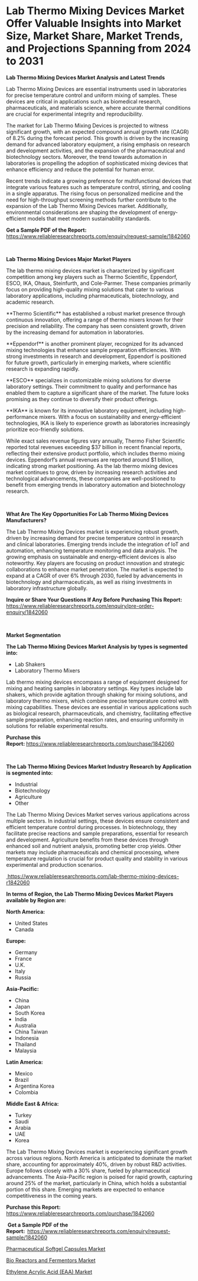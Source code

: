 <p><h1>Lab Thermo Mixing Devices Market Offer Valuable Insights into Market Size, Market Share, Market Trends, and Projections Spanning from 2024 to 2031</h1></p><p><strong>Lab Thermo Mixing Devices Market Analysis and Latest Trends</strong></p>
<p><p>Lab Thermo Mixing Devices are essential instruments used in laboratories for precise temperature control and uniform mixing of samples. These devices are critical in applications such as biomedical research, pharmaceuticals, and materials science, where accurate thermal conditions are crucial for experimental integrity and reproducibility. </p><p>The market for Lab Thermo Mixing Devices is projected to witness significant growth, with an expected compound annual growth rate (CAGR) of 8.2% during the forecast period. This growth is driven by the increasing demand for advanced laboratory equipment, a rising emphasis on research and development activities, and the expansion of the pharmaceutical and biotechnology sectors. Moreover, the trend towards automation in laboratories is propelling the adoption of sophisticated mixing devices that enhance efficiency and reduce the potential for human error.</p><p>Recent trends indicate a growing preference for multifunctional devices that integrate various features such as temperature control, stirring, and cooling in a single apparatus. The rising focus on personalized medicine and the need for high-throughput screening methods further contribute to the expansion of the Lab Thermo Mixing Devices market. Additionally, environmental considerations are shaping the development of energy-efficient models that meet modern sustainability standards.</p></p>
<p><strong>Get a Sample PDF of the Report:&nbsp;</strong> <a href="https://www.reliableresearchreports.com/enquiry/request-sample/1842060?utm_campaign=37&utm_medium=2&utm_source=Github&utm_content=ia&utm_term=31122024&utm_id=lab-thermo-mixing-devices">https://www.reliableresearchreports.com/enquiry/request-sample/1842060</a></p>
<p>&nbsp;</p>
<p><strong>Lab Thermo Mixing Devices Major Market Players</strong></p>
<p><p>The lab thermo mixing devices market is characterized by significant competition among key players such as Thermo Scientific, Eppendorf, ESCO, IKA, Ohaus, Steinfurth, and Cole-Parmer. These companies primarily focus on providing high-quality mixing solutions that cater to various laboratory applications, including pharmaceuticals, biotechnology, and academic research.</p><p>**Thermo Scientific** has established a robust market presence through continuous innovation, offering a range of thermo mixers known for their precision and reliability. The company has seen consistent growth, driven by the increasing demand for automation in laboratories. </p><p>**Eppendorf** is another prominent player, recognized for its advanced mixing technologies that enhance sample preparation efficiencies. With strong investments in research and development, Eppendorf is positioned for future growth, particularly in emerging markets, where scientific research is expanding rapidly.</p><p>**ESCO** specializes in customizable mixing solutions for diverse laboratory settings. Their commitment to quality and performance has enabled them to capture a significant share of the market. The future looks promising as they continue to diversify their product offerings. </p><p>**IKA** is known for its innovative laboratory equipment, including high-performance mixers. With a focus on sustainability and energy-efficient technologies, IKA is likely to experience growth as laboratories increasingly prioritize eco-friendly solutions.</p><p>While exact sales revenue figures vary annually, Thermo Fisher Scientific reported total revenues exceeding $37 billion in recent financial reports, reflecting their extensive product portfolio, which includes thermo mixing devices. Eppendorf’s annual revenues are reported around $1 billion, indicating strong market positioning. As the lab thermo mixing devices market continues to grow, driven by increasing research activities and technological advancements, these companies are well-positioned to benefit from emerging trends in laboratory automation and biotechnology research.</p></p>
<p>&nbsp;</p>
<p><strong>What Are The Key Opportunities For Lab Thermo Mixing Devices Manufacturers?</strong></p>
<p><p>The Lab Thermo Mixing Devices market is experiencing robust growth, driven by increasing demand for precise temperature control in research and clinical laboratories. Emerging trends include the integration of IoT and automation, enhancing temperature monitoring and data analysis. The growing emphasis on sustainable and energy-efficient devices is also noteworthy. Key players are focusing on product innovation and strategic collaborations to enhance market penetration. The market is expected to expand at a CAGR of over 6% through 2030, fueled by advancements in biotechnology and pharmaceuticals, as well as rising investments in laboratory infrastructure globally.</p></p>
<p><strong>Inquire or Share Your Questions If Any Before Purchasing This Report:</strong> <a href="https://www.reliableresearchreports.com/enquiry/pre-order-enquiry/1842060?utm_campaign=37&utm_medium=2&utm_source=Github&utm_content=ia&utm_term=31122024&utm_id=lab-thermo-mixing-devices">https://www.reliableresearchreports.com/enquiry/pre-order-enquiry/1842060</a></p>
<p>&nbsp;</p>
<p><strong>Market Segmentation</strong></p>
<p><strong>The Lab Thermo Mixing Devices Market Analysis by types is segmented into:</strong></p>
<p><ul><li>Lab Shakers</li><li>Laboratory Thermo Mixers</li></ul></p>
<p><p>Lab thermo mixing devices encompass a range of equipment designed for mixing and heating samples in laboratory settings. Key types include lab shakers, which provide agitation through shaking for mixing solutions, and laboratory thermo mixers, which combine precise temperature control with mixing capabilities. These devices are essential in various applications such as biological research, pharmaceuticals, and chemistry, facilitating effective sample preparation, enhancing reaction rates, and ensuring uniformity in solutions for reliable experimental results.</p></p>
<p><strong>Purchase this Report:&nbsp;</strong><a href="https://www.reliableresearchreports.com/purchase/1842060?utm_campaign=37&utm_medium=2&utm_source=Github&utm_content=ia&utm_term=31122024&utm_id=lab-thermo-mixing-devices">https://www.reliableresearchreports.com/purchase/1842060</a></p>
<p>&nbsp;</p>
<p><strong>The Lab Thermo Mixing Devices Market Industry Research by Application is segmented into:</strong></p>
<p><ul><li>Industrial</li><li>Biotechnology</li><li>Agriculture</li><li>Other</li></ul></p>
<p><p>The Lab Thermo Mixing Devices Market serves various applications across multiple sectors. In industrial settings, these devices ensure consistent and efficient temperature control during processes. In biotechnology, they facilitate precise reactions and sample preparations, essential for research and development. Agriculture benefits from these devices through enhanced soil and nutrient analysis, promoting better crop yields. Other markets may include pharmaceuticals and chemical processing, where temperature regulation is crucial for product quality and stability in various experimental and production scenarios.</p></p>
<p><a href="https://www.reliableresearchreports.com/lab-thermo-mixing-devices-r1842060?utm_campaign=37&utm_medium=2&utm_source=Github&utm_content=ia&utm_term=31122024&utm_id=lab-thermo-mixing-devices">&nbsp;https://www.reliableresearchreports.com/lab-thermo-mixing-devices-r1842060</a></p>
<p><strong>In terms of Region, the Lab Thermo Mixing Devices Market Players available by Region are:</strong></p>
<p>
    <p> <strong> North America: </strong>
        <ul>
            <li>United States</li>
            <li>Canada</li>
        </ul>
        </p> 
    <p> <strong> Europe: </strong>
        <ul>
            <li>Germany</li>
            <li>France</li>
            <li>U.K.</li>
            <li>Italy</li>
            <li>Russia</li>
        </ul>
        </p> 
    <p> <strong> Asia-Pacific: </strong>
        <ul>
            <li>China</li>
            <li>Japan</li>
            <li>South Korea</li>
            <li>India</li>
            <li>Australia</li>
            <li>China Taiwan</li>
            <li>Indonesia</li>
            <li>Thailand</li>
            <li>Malaysia</li>
        </ul>
        </p> 
    <p> <strong> Latin America: </strong>
        <ul>
            <li>Mexico</li>
            <li>Brazil</li>
            <li>Argentina Korea</li>
            <li>Colombia</li>
        </ul>
        </p> 
    <p> <strong> Middle East & Africa: </strong>
        <ul>
            <li>Turkey</li>
            <li>Saudi</li>
            <li>Arabia</li>
            <li>UAE</li>
            <li>Korea</li>
        </ul>
    </p>
    </p>
<p><p>The Lab Thermo Mixing Devices market is experiencing significant growth across various regions. North America is anticipated to dominate the market share, accounting for approximately 40%, driven by robust R&D activities. Europe follows closely with a 30% share, fueled by pharmaceutical advancements. The Asia-Pacific region is poised for rapid growth, capturing around 25% of the market, particularly in China, which holds a substantial portion of this share. Emerging markets are expected to enhance competitiveness in the coming years.</p></p>
<p><strong>Purchase this Report: </strong><a href="https://www.reliableresearchreports.com/purchase/1842060?utm_campaign=37&utm_medium=2&utm_source=Github&utm_content=ia&utm_term=31122024&utm_id=lab-thermo-mixing-devices">https://www.reliableresearchreports.com/purchase/1842060</a></p>
<p>&nbsp;<strong>Get a Sample PDF of the Report:&nbsp;&nbsp;</strong><a href="https://www.reliableresearchreports.com/enquiry/request-sample/1842060?utm_campaign=37&utm_medium=2&utm_source=Github&utm_content=ia&utm_term=31122024&utm_id=lab-thermo-mixing-devices">https://www.reliableresearchreports.com/enquiry/request-sample/1842060</a></p>
<p><strong></strong></p>
<p><p><a href="https://github.com/joannesouthgate/Market-Research-Report-List-5/blob/main/pharmaceutical-softgel-capsules-market.md?utm_campaign=37&utm_medium=2&utm_source=Github&utm_content=ia&utm_term=31122024&utm_id=lab-thermo-mixing-devices">Pharmaceutical Softgel Capsules Market</a></p><p><a href="https://github.com/maclarensidney/Market-Research-Report-List-1/blob/main/bio-reactors-and-fermentors-market.md?utm_campaign=37&utm_medium=2&utm_source=Github&utm_content=ia&utm_term=31122024&utm_id=lab-thermo-mixing-devices">Bio Reactors and Fermentors Market</a></p><p><a href="https://github.com/DianaWilson796/Market-Research-Report-List-1/blob/main/ethylene-acrylic-acid-eaa-market.md?utm_campaign=37&utm_medium=2&utm_source=Github&utm_content=ia&utm_term=31122024&utm_id=lab-thermo-mixing-devices">Ethylene Acrylic Acid (EAA) Market</a></p></p>